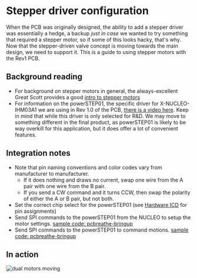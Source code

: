 # Stepper driver configuration

When the PCB was originally designed, the ability to add a stepper driver was essentially a hedge, a backup *just in
case* we wanted to try something that required a stepper motor, so if some of this looks hacky, that's why.  Now that
the stepper-driven valve concept is moving towards the main design, we need to support it.  This is a guide to using
stepper motors with the Rev1 PCB.

## Background reading

* For background on stepper motors in general, the always-excellent Great Scott provides a good
  [intro to stepper motors](https://youtu.be/bkqoKWP4Oy4)
* For information on the powerSTEP01, the specific driver for X-NUCLEO-IHM03A1 we are using in Rev 1.0 of the PCB,
  [there is a video here](https://youtu.be/_Arx5CMr_mk). Keep in mind that while this driver is only selected  for R&D.
  We may move to something different in the final product, as powerSTEP01 is likely to be way overkill for this
  application, but it does offer a lot of convenient features.

## Integration notes

* Note that pin naming conventions and color codes vary from manufacturer to manufacturer.
    * If it does nothing and draws no current, swap one wire from the A pair with one wire from the B pair.
    * If you send a CW command and it turns CCW, then swap the polarity of either the A or B pair, but not both.
* Set the correct chip select for the powerSTEP01 (see
  [Hardware ICD](https://docs.google.com/spreadsheets/d/1JOSQKxkQxXJ6MCMDI9PwUQ6kiuGdujR4D6EJN9u2LWg/edit?usp=sharing)
  for pin assignments)
* Send SPI commands to the powerSTEP01 from the NUCLEO to setup the motor settings.
  [sample code: pcbreathe-bringup](https://github.com/inceptionev/pcbreathe-bringup)
* Send SPI commands to the powerSTEP01 to command motions.
  [sample code: pcbreathe-bringup](https://github.com/inceptionev/pcbreathe-bringup)

## In action

![dual motors moving](images/two_steppers_moving.gif)
